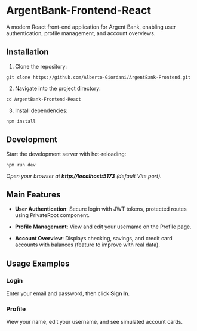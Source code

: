 # ArgentBank-Frontend-React

A modern React front-end application for Argent Bank, enabling user authentication, profile management, and account overviews.

## Installation

1. Clone the repository:

`git clone https://github.com/Alberto-Giordani/ArgentBank-Frontend.git`

2. Navigate into the project directory:

`cd ArgentBank-Frontend-React`

3. Install dependencies:

`npm install`

## Development

Start the development server with hot-reloading:

`npm run dev`

*Open your browser at ***http://localhost:5173*** (default Vite port).*

## Main Features

- **User Authentication**: Secure login with JWT tokens, protected routes using PrivateRoot component.

- **Profile Management**: View and edit your username on the Profile page.

- **Account Overview**: Displays checking, savings, and credit card accounts with balances (feature to improve with real data).

## Usage Examples

### Login

Enter your email and password, then click **Sign In**.

### Profile

View your name, edit your username, and see simulated account cards.